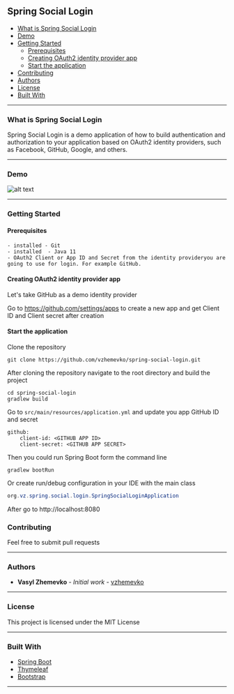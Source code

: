 ## Spring Social Login

  * [What is Spring Social Login](#what-is-spring-social-login)
  * [Demo](#demo)
  * [Getting Started](#getting-started)
    + [Prerequisites](#prerequisites)
    + [Creating OAuth2 identity provider app ](#creating-oauth2-identity-provider-app)
    + [Start the application](#start-the-application)
  * [Contributing](#contributing)
  * [Authors](#authors)
  * [License](#license)
  * [Built With](#built-with)

     
------------

### What is Spring Social Login

Spring Social Login is a demo application of how to build authentication and authorization to your application based on 
OAuth2 identity providers, such as Facebook, GitHub, Google, and others.

------------

### Demo

![alt text](https://github.com/vzhemevko/spring-social-login/blob/master/demo/github-login.gif?raw=true)

------------

### Getting Started

#### Prerequisites

```
- installed - Git
- installed  - Java 11 
- OAuth2 Client or App ID and Secret from the identity provideryou are going to use for login. For example GitHub.
```

#### Creating OAuth2 identity provider app 

Let's take GitHub as a demo identity provider

Go to https://github.com/settings/apps to create a new app and get Client ID and Client secret after creation 

#### Start the application

Clone the repository

`git clone https://github.com/vzhemevko/spring-social-login.git`

After cloning the repository navigate to the root directory and build the project 

```
cd spring-social-login
gradlew build
```

Go to `src/main/resources/application.yml` and update you app GitHub ID and secret
 
``` 
github:
    client-id: <GITHUB APP ID>
    client-secret: <GITHUB APP SECRET>
```

Then you could run Spring Boot form the command line 

`gradlew bootRun`

Or create run/debug configuration in your IDE with the main class

```java 
org.vz.spring.social.login.SpringSocialLoginApplication
```

After go to http://localhost:8080

### Contributing

Feel free to submit pull requests

------------

### Authors

* **Vasyl Zhemevko** - *Initial work* - [vzhemevko](https://github.com/vzhemevko)

------------

### License

This project is licensed under the MIT License

------------

### Built With

* [Spring Boot](https://spring.io/projects/spring-boot) 
* [Thymeleaf](https://github.com/thymeleaf) 
* [Bootstrap](https://getbootstrap.com/) 

------------
